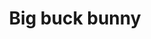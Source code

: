 ---
title: "Big buck bunny"
slug: "/big-buck-bunny"
videoUrl: "/big-buck-bunny.mp4"
iframeTitle: "Big buck bunny"
---